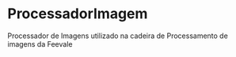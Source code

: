 # ProcessadorImagem

Processador de Imagens utilizado na cadeira de Processamento de imagens da Feevale
